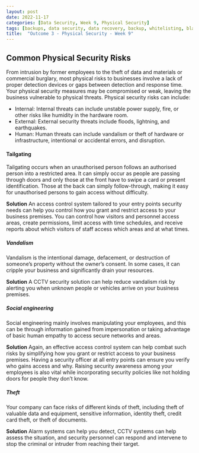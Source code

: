 ```yaml
---
layout: post
date: 2022-11-17
categories: [Data Security, Week 9, Physical Security]
tags: [backups, data security, data recovery, backup, whitelisting, blacklisting]
title:  "Outcome 3 - Physical Security - Week 9"
---
```


##  Common Physical Security Risks

From intrusion by former employees to the theft of data and materials or commercial burglary, most physical risks to businesses involve a lack of proper detection devices or gaps between detection and response time.
Your physical security measures may be compromised or weak, leaving the business vulnerable to physical threats. Physical security risks can include:

- Internal: Internal threats can include unstable power supply, fire, or other risks like humidity in the hardware room.
- External: External security threats include floods, lightning, and earthquakes.
- Human: Human threats can include vandalism or theft of hardware or infrastructure, intentional or accidental errors, and disruption.


#### Tailgating
Tailgating occurs when an unauthorised person follows an authorised person into a restricted area. It can simply occur as people are passing through doors and only those at the front have to swipe a card or present identification. Those at the back can simply follow-through, making it easy for unauthorised persons to gain access without difficulty.

<b>Solution</b> 
An access control system tailored to your entry points security needs can help you control how you grant and restrict access to your business premises. You can control how visitors and personnel access areas, create permissions, limit access with time schedules, and receive reports about which visitors of staff access which areas and at what times.


##### Vandalism
Vandalism is the intentional damage, defacement, or destruction of someone’s property without the owner’s consent. In some cases, it can cripple your business and significantly drain your resources.

<b>Solution</b>
A CCTV security solution can help reduce vandalism risk by alerting you when unknown people or vehicles arrive on your business premises.


##### Social engineering
Social engineering mainly involves manipulating your employees, and this can be through information gained from impersonation or taking advantage of basic human empathy to access secure networks and areas.

<b>Solution</b>
Again, an effective access control system can help combat such risks by simplifying how you grant or restrict access to your business premises. Having a security officer at all entry points can ensure you verify who gains access and why.
Raising security awareness among your employees is also vital while incorporating security policies like not holding doors for people they don’t know.


##### Theft
Your company can face risks of different kinds of theft, including theft of valuable data and equipment, sensitive information, identity theft, credit card theft, or theft of documents. 

<b>Solution</b>
Alarm systems can help you detect, CCTV systems can help assess the situation, and security personnel can respond and intervene to stop the criminal or intruder from reaching their target.





